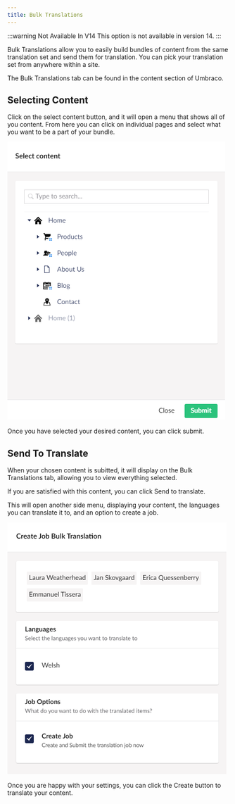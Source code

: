 ```yaml
---
title: Bulk Translations
---
```

:::warning Not Available In V14 
This option is not available in version 14.
:::

Bulk Translations allow you to easily build bundles of content from the same translation set and send them for translation. You can pick your translation set from anywhere within a site. 

The Bulk Translations tab can be found in the content section of Umbraco.

## Selecting Content

Click on the select content button, and it will open a menu that shows all of you content. From here you can click on individual pages and select what you want to be a part of your bundle.

![Bulk translation content menu.](bulkContent.png)

Once you have selected your desired content, you can click submit. 

## Send To Translate

When your chosen content is subitted, it will display on the Bulk Translations tab, allowing you to view everything selected. 

If you are satisfied with this content, you can click Send to translate. 

This will open another side menu, displaying your content, the languages you can translate it to, and an option to create a job. 

![Bulk Translation create job menu.](translateBulk.png)

Once you are happy with your settings, you can click the Create button to translate your content. 